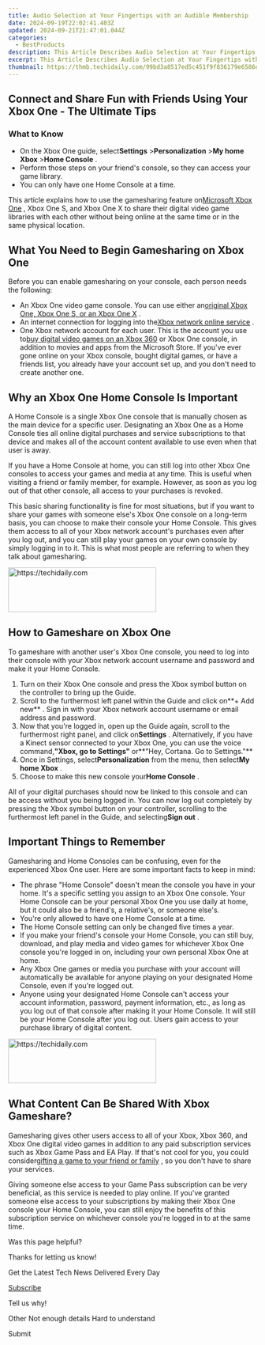 ```yaml
---
title: Audio Selection at Your Fingertips with an Audible Membership
date: 2024-09-19T22:02:41.403Z
updated: 2024-09-21T21:47:01.044Z
categories:
  - BestProducts
description: This Article Describes Audio Selection at Your Fingertips with an Audible Membership
excerpt: This Article Describes Audio Selection at Your Fingertips with an Audible Membership
thumbnail: https://thmb.techidaily.com/99bd3a8517ed5c451f9f836179e6586efe05dbc59db5ea292ed9c7e8afff15a8.jpg
---
```


## Connect and Share Fun with Friends Using Your Xbox One - The Ultimate Tips

### What to Know

* On the Xbox One guide, select**Settings** \>**Personalization** \>**My home Xbox** \>**Home Console** .
* Perform those steps on your friend's console, so they can access your game library.
* You can only have one Home Console at a time.

 This article explains how to use the gamesharing feature on[Microsoft Xbox One](https://www.lifewire.com/xbox-one-consoles-4156250) , Xbox One S, and Xbox One X to share their digital video game libraries with each other without being online at the same time or in the same physical location.

## What You Need to Begin Gamesharing on Xbox One

 Before you can enable gamesharing on your console, each person needs the following:

* An Xbox One video game console. You can use either an[original Xbox One, Xbox One S, or an Xbox One X](https://www.lifewire.com/xbox-one-x-vs-xbox-one-s-4154700) .
* An internet connection for logging into the[Xbox network online service](https://www.lifewire.com/what-is-xbox-live-3563186) .
* One Xbox network account for each user. This is the account you use to[buy digital video games on an Xbox 360](https://www.lifewire.com/xbox-360-consoles-4156263) or Xbox One console, in addition to movies and apps from the Microsoft Store. If you've ever gone online on your Xbox console, bought digital games, or have a friends list, you already have your account set up, and you don't need to create another one.

## Why an Xbox One Home Console Is Important

 A Home Console is a single Xbox One console that is manually chosen as the main device for a specific user. Designating an Xbox One as a Home Console ties all online digital purchases and service subscriptions to that device and makes all of the account content available to use even when that user is away.

 If you have a Home Console at home, you can still log into other Xbox One consoles to access your games and media at any time. This is useful when visiting a friend or family member, for example. However, as soon as you log out of that other console, all access to your purchases is revoked.

 This basic sharing functionality is fine for most situations, but if you want to share your games with someone else's Xbox One console on a long-term basis, you can choose to make their console your Home Console. This gives them access to all of your Xbox network account's purchases even after you log out, and you can still play your games on your own console by simply logging in to it. This is what most people are referring to when they talk about gamesharing.

<!-- affiliate ads begin -->
<a href="https://sentrypc.7eer.net/c/5597632/398449/3022" target="_top" id="398449">
  <img src="//a.impactradius-go.com/display-ad/3022-398449" border="0" alt="https://techidaily.com" width="300" height="90"/>
</a>
<img height="0" width="0" src="https://sentrypc.7eer.net/i/5597632/398449/3022" style="position:absolute;visibility:hidden;" border="0" />
<!-- affiliate ads end -->

## How to Gameshare on Xbox One

 To gameshare with another user's Xbox One console, you need to log into their console with your Xbox network account username and password and make it your Home Console.

1. Turn on their Xbox One console and press the Xbox symbol button on the controller to bring up the Guide.
2. Scroll to the furthermost left panel within the Guide and click on**\+ Add new** . Sign in with your Xbox network account username or email address and password.
3. Now that you're logged in, open up the Guide again, scroll to the furthermost right panel, and click on**Settings** . Alternatively, if you have a Kinect sensor connected to your Xbox One, you can use the voice command,**"Xbox, go to Settings"** or**"Hey, Cortana. Go to Settings."**
4. Once in Settings, select**Personalization** from the menu, then select**My home Xbox** .
5. Choose to make this new console your**Home Console** .

 All of your digital purchases should now be linked to this console and can be access without you being logged in. You can now log out completely by pressing the Xbox symbol button on your controller, scrolling to the furthermost left panel in the Guide, and selecting**Sign out** .

## Important Things to Remember

 Gamesharing and Home Consoles can be confusing, even for the experienced Xbox One user. Here are some important facts to keep in mind:

* The phrase "Home Console" doesn't mean the console you have in your home. It's a specific setting you assign to an Xbox One console. Your Home Console can be your personal Xbox One you use daily at home, but it could also be a friend's, a relative's, or someone else's.
* You're only allowed to have one Home Console at a time.
* The Home Console setting can only be changed five times a year.
* If you make your friend's console your Home Console, you can still buy, download, and play media and video games for whichever Xbox One console you're logged in on, including your own personal Xbox One at home.
* Any Xbox One games or media you purchase with your account will automatically be available for anyone playing on your designated Home Console, even if you're logged out.
* Anyone using your designated Home Console can't access your account information, password, payment information, etc., as long as you log out of that console after making it your Home Console. It will still be your Home Console after you log out. Users gain access to your purchase library of digital content.

<!-- affiliate ads begin -->
<a href="https://aligracehair.sjv.io/c/5597632/1948949/19272" target="_top" id="1948949">
  <img src="//a.impactradius-go.com/display-ad/19272-1948949" border="0" alt="https://techidaily.com" width="300" height="90"/>
</a>
<img height="0" width="0" src="https://aligracehair.sjv.io/i/5597632/1948949/19272" style="position:absolute;visibility:hidden;" border="0" />
<!-- affiliate ads end -->

## What Content Can Be Shared With Xbox Gameshare?

 Gamesharing gives other users access to all of your Xbox, Xbox 360, and Xbox One digital video games in addition to any paid subscription services such as Xbox Game Pass and EA Play. If that's not cool for you, you could consider[gifting a game to your friend or family](https://www.lifewire.com/send-a-game-over-xbox-live-4153043) , so you don't have to share your services.

 Giving someone else access to your Game Pass subscription can be very beneficial, as this service is needed to play online. If you've granted someone else access to your subscriptions by making their Xbox One console your Home Console, you can still enjoy the benefits of this subscription service on whichever console you're logged in to at the same time.

Was this page helpful?

Thanks for letting us know!

 Get the Latest Tech News Delivered Every Day

[Subscribe](https://www.lifewire.com/#)

Tell us why!

 Other  Not enough details  Hard to understand

 Submit

<ins class="adsbygoogle"
     style="display:block"
     data-ad-format="autorelaxed"
     data-ad-client="ca-pub-7571918770474297"
     data-ad-slot="1223367746"></ins>

<ins class="adsbygoogle"
     style="display:block"
     data-ad-client="ca-pub-7571918770474297"
     data-ad-slot="8358498916"
     data-ad-format="auto"
     data-full-width-responsive="true"></ins>



